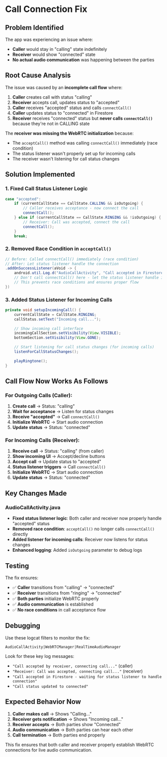 # Call Connection Fix

## Problem Identified

The app was experiencing an issue where:
- **Caller** would stay in "calling" state indefinitely
- **Receiver** would show "connected" state
- **No actual audio communication** was happening between the parties

## Root Cause Analysis

The issue was caused by an **incomplete call flow** where:

1. **Caller** creates call with status "calling"
2. **Receiver** accepts call, updates status to "accepted" 
3. **Caller** receives "accepted" status and calls `connectCall()`
4. **Caller** updates status to "connected" in Firestore
5. **Receiver** receives "connected" status but **never calls `connectCall()`** because they're not in CALLING state

The **receiver was missing the WebRTC initialization** because:
- The `acceptCall()` method was calling `connectCall()` immediately (race condition)
- The status listener wasn't properly set up for incoming calls
- The receiver wasn't listening for call status changes

## Solution Implemented

### 1. **Fixed Call Status Listener Logic**
```java
case "accepted":
    if (currentCallState == CallState.CALLING && isOutgoing) {
        // Caller receives acceptance - now connect the call
        connectCall();
    } else if (currentCallState == CallState.RINGING && !isOutgoing) {
        // Receiver: Call was accepted, connect the call
        connectCall();
    }
    break;
```

### 2. **Removed Race Condition in `acceptCall()`**
```java
// Before: Called connectCall() immediately (race condition)
// After: Let status listener handle the connection
.addOnSuccessListener(aVoid -> {
    android.util.Log.d("AudioCallActivity", "Call accepted in Firestore - waiting for status listener to handle connection");
    // Don't call connectCall() here - let the status listener handle it
    // This prevents race conditions and ensures proper flow
})
```

### 3. **Added Status Listener for Incoming Calls**
```java
private void setupIncomingCall() {
    currentCallState = CallState.RINGING;
    callStatus.setText("Incoming call...");
    
    // Show incoming call interface
    incomingCallSection.setVisibility(View.VISIBLE);
    bottomSection.setVisibility(View.GONE);
    
    // Start listening for call status changes (for incoming calls)
    listenForCallStatusChanges();
    
    playRingtone();
}
```

## Call Flow Now Works As Follows

### For Outgoing Calls (Caller):
1. **Create call** → Status: "calling"
2. **Wait for acceptance** → Listen for status changes
3. **Receive "accepted"** → Call `connectCall()`
4. **Initialize WebRTC** → Start audio connection
5. **Update status** → Status: "connected"

### For Incoming Calls (Receiver):
1. **Receive call** → Status: "calling" (from caller)
2. **Show incoming UI** → Accept/decline buttons
3. **Accept call** → Update status to "accepted"
4. **Status listener triggers** → Call `connectCall()`
5. **Initialize WebRTC** → Start audio connection
6. **Update status** → Status: "connected"

## Key Changes Made

### AudioCallActivity.java
- **Fixed status listener logic**: Both caller and receiver now properly handle "accepted" status
- **Removed race condition**: `acceptCall()` no longer calls `connectCall()` directly
- **Added listener for incoming calls**: Receiver now listens for status changes
- **Enhanced logging**: Added `isOutgoing` parameter to debug logs

## Testing

The fix ensures:
- ✅ **Caller** transitions from "calling" → "connected"
- ✅ **Receiver** transitions from "ringing" → "connected"  
- ✅ **Both parties** initialize WebRTC properly
- ✅ **Audio communication** is established
- ✅ **No race conditions** in call acceptance flow

## Debugging

Use these logcat filters to monitor the fix:
```
AudioCallActivity|WebRTCManager|RealTimeAudioManager
```

Look for these key log messages:
- `"Call accepted by receiver, connecting call..."` (caller)
- `"Receiver: Call was accepted, connecting call..."` (receiver)
- `"Call accepted in Firestore - waiting for status listener to handle connection"`
- `"Call status updated to connected"`

## Expected Behavior Now

1. **Caller makes call** → Shows "Calling..."
2. **Receiver gets notification** → Shows "Incoming call..."
3. **Receiver accepts** → Both parties show "Connected"
4. **Audio communication** → Both parties can hear each other
5. **Call termination** → Both parties end properly

This fix ensures that both caller and receiver properly establish WebRTC connections for live audio communication.
